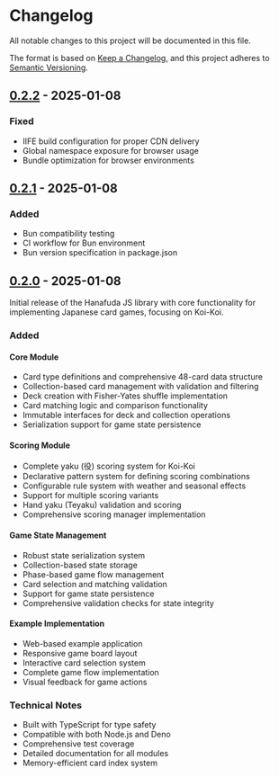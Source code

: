 # Changelog

All notable changes to this project will be documented in this file.

The format is based on [Keep a Changelog](https://keepachangelog.com/en/1.0.0/),
and this project adheres to [Semantic Versioning](https://semver.org/spec/v2.0.0.html).

## [0.2.2] - 2025-01-08

### Fixed

- IIFE build configuration for proper CDN delivery
- Global namespace exposure for browser usage
- Bundle optimization for browser environments

## [0.2.1] - 2025-01-08

### Added

- Bun compatibility testing
- CI workflow for Bun environment
- Bun version specification in package.json

## [0.2.0] - 2025-01-08

Initial release of the Hanafuda JS library with core functionality for implementing Japanese card games, focusing on Koi-Koi.

### Added

#### Core Module

- Card type definitions and comprehensive 48-card data structure
- Collection-based card management with validation and filtering
- Deck creation with Fisher-Yates shuffle implementation
- Card matching logic and comparison functionality
- Immutable interfaces for deck and collection operations
- Serialization support for game state persistence

#### Scoring Module

- Complete yaku (役) scoring system for Koi-Koi
- Declarative pattern system for defining scoring combinations
- Configurable rule system with weather and seasonal effects
- Support for multiple scoring variants
- Hand yaku (Teyaku) validation and scoring
- Comprehensive scoring manager implementation

#### Game State Management

- Robust state serialization system
- Collection-based state storage
- Phase-based game flow management
- Card selection and matching validation
- Support for game state persistence
- Comprehensive validation checks for state integrity

#### Example Implementation

- Web-based example application
- Responsive game board layout
- Interactive card selection system
- Complete game flow implementation
- Visual feedback for game actions

### Technical Notes

- Built with TypeScript for type safety
- Compatible with both Node.js and Deno
- Comprehensive test coverage
- Detailed documentation for all modules
- Memory-efficient card index system

[0.2.2]: https://github.com/fudapop/hanafuda-js/releases/tag/v0.2.2
[0.2.1]: https://github.com/fudapop/hanafuda-js/releases/tag/v0.2.1
[0.2.0]: https://github.com/fudapop/hanafuda-js/releases/tag/v0.2.0
